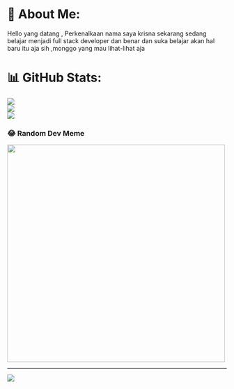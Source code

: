 # 💫 About Me:
Hello yang datang , Perkenalkaan nama saya krisna sekarang sedang belajar menjadi full stack developer  dan benar dan suka belajar akan hal baru itu aja sih ,monggo yang mau lihat-lihat aja 

# 📊 GitHub Stats:
![](https://github-readme-stats.vercel.app/api?username=emkr-13&theme=dark&hide_border=false&include_all_commits=false&count_private=false)<br/>
![](https://github-readme-streak-stats.herokuapp.com/?user=emkr-13&theme=dark&hide_border=false)<br/>
![](https://github-readme-stats.vercel.app/api/top-langs/?username=emkr-13&theme=dark&hide_border=false&include_all_commits=false&count_private=false&layout=compact)

### 😂 Random Dev Meme
<img src='https://randommeme-five.vercel.app/' style="height: 500px;"/>

---
[![](https://visitcount.itsvg.in/api?id=emkr-13&icon=0&color=0)](https://visitcount.itsvg.in)

<!-- Proudly created with GPRM ( https://gprm.itsvg.in ) -->
